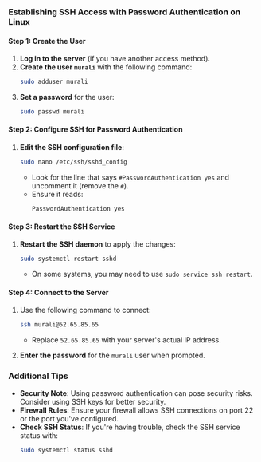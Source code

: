 ### Establishing SSH Access with Password Authentication on Linux

#### Step 1: Create the User
1. **Log in to the server** (if you have another access method).
2. **Create the user `murali`** with the following command:
   ```bash
   sudo adduser murali
   ```
3. **Set a password** for the user:
   ```bash
   sudo passwd murali
   ```

#### Step 2: Configure SSH for Password Authentication
1. **Edit the SSH configuration file**:
   ```bash
   sudo nano /etc/ssh/sshd_config
   ```
   - Look for the line that says `#PasswordAuthentication yes` and uncomment it (remove the `#`).
   - Ensure it reads:
     ```plaintext
     PasswordAuthentication yes
     ```

#### Step 3: Restart the SSH Service
1. **Restart the SSH daemon** to apply the changes:
   ```bash
   sudo systemctl restart sshd
   ```
   - On some systems, you may need to use `sudo service ssh restart`.

#### Step 4: Connect to the Server
1. Use the following command to connect:
   ```bash
   ssh murali@52.65.85.65
   ```
   - Replace `52.65.85.65` with your server's actual IP address.

2. **Enter the password** for the `murali` user when prompted.

### Additional Tips
- **Security Note**: Using password authentication can pose security risks. Consider using SSH keys for better security.
- **Firewall Rules**: Ensure your firewall allows SSH connections on port 22 or the port you've configured.
- **Check SSH Status**: If you're having trouble, check the SSH service status with:
  ```bash
  sudo systemctl status sshd
  ```
